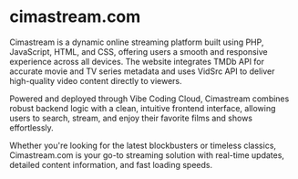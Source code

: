 # cimastream.com
Cimastream is a dynamic online streaming platform built using PHP, JavaScript, HTML, and CSS, offering users a smooth and responsive experience across all devices. The website integrates TMDb API for accurate movie and TV series metadata and uses VidSrc API to deliver high-quality video content directly to viewers.

Powered and deployed through Vibe Coding Cloud, Cimastream combines robust backend logic with a clean, intuitive frontend interface, allowing users to search, stream, and enjoy their favorite films and shows effortlessly.

Whether you're looking for the latest blockbusters or timeless classics, Cimastream.com is your go-to streaming solution with real-time updates, detailed content information, and fast loading speeds.
